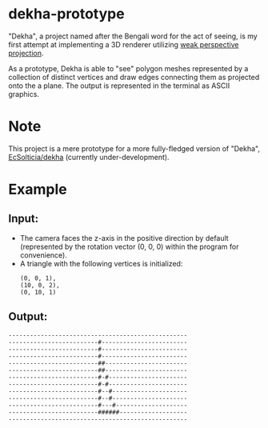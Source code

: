 # dekha-prototype

"Dekha", a project named after the Bengali word for the act of seeing, is my first attempt at implementing a 3D renderer utilizing [weak perspective projection](https://en.wikipedia.org/wiki/3D_projection#Weak_perspective_projection).

As a prototype, Dekha is able to "see" polygon meshes represented by a collection of distinct vertices and draw edges connecting them as projected onto the a plane.
The output is represented in the terminal as ASCII graphics.

# Note
This project is a mere prototype for a more fully-fledged version of "Dekha", [EcSolticia/dekha](https://github.com/ecsolticia/dekha) (currently under-development).

# Example
## Input:
  - The camera faces the z-axis in the positive direction by default (represented by the rotation vector (0, 0, 0) within the program for convenience).
  - A triangle with the following vertices is initialized:
    ```
    (0, 0, 1),
    (10, 0, 2),
    (0, 10, 1)
    ```
## Output:
```
--------------------------------------------------
-------------------------#------------------------
-------------------------#------------------------
-------------------------#------------------------
-------------------------##-----------------------
-------------------------##-----------------------
-------------------------#-#----------------------
-------------------------#-#----------------------
-------------------------#--#---------------------
-------------------------#--#---------------------
-------------------------#---#--------------------
-------------------------######-------------------
--------------------------------------------------
```
